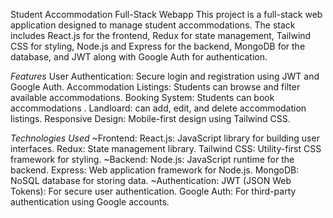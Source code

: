 Student Accommodation Full-Stack Webapp
This project is a full-stack web application designed to manage student accommodations. The stack includes React.js for the frontend, Redux for state management, Tailwind CSS for styling, Node.js and Express for the backend, MongoDB for the database, and JWT along with Google Auth for authentication.

*Features*
User Authentication: Secure login and registration using JWT and Google Auth.
Accommodation Listings: Students can browse and filter available accommodations.
Booking System: Students can book accommodations .
Landloard:  can add, edit, and delete accommodation listings.
Responsive Design: Mobile-first design using Tailwind CSS.


*Technologies Used*
~Frontend:
React.js: JavaScript library for building user interfaces.
Redux: State management library.
Tailwind CSS: Utility-first CSS framework for styling.
~Backend:
Node.js: JavaScript runtime for the backend.
Express: Web application framework for Node.js.
MongoDB: NoSQL database for storing data.
~Authentication:
JWT (JSON Web Tokens): For secure user authentication.
Google Auth: For third-party authentication using Google accounts.
